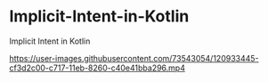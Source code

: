# Implicit-Intent-in-Kotlin
Implicit Intent in Kotlin

https://user-images.githubusercontent.com/73543054/120933445-cf3d2c00-c717-11eb-8260-c40e41bba296.mp4


